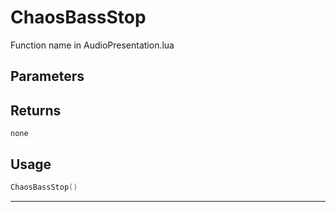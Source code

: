 # ChaosBassStop
Function name in AudioPresentation.lua
## Parameters

## Returns
`none`
## Usage
```lua
ChaosBassStop()
```
---
